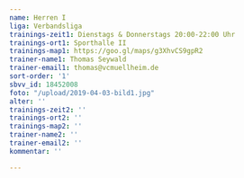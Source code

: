 ```yaml
---
name: Herren I
liga: Verbandsliga
trainings-zeit1: Dienstags & Donnerstags 20:00-22:00 Uhr
trainings-ort1: Sporthalle II
trainings-map1: https://goo.gl/maps/g3XhvCS9gpR2
trainer-name1: Thomas Seywald
trainer-email1: thomas@vcmuellheim.de
sort-order: '1'
sbvv_id: 18452008
foto: "/upload/2019-04-03-bild1.jpg"
alter: ''
trainings-zeit2: ''
trainings-ort2: ''
trainings-map2: ''
trainer-name2: ''
trainer-email2: ''
kommentar: ''

---
```

